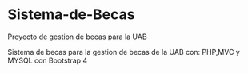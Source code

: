 # Sistema-de-Becas
Proyecto de gestion de becas para la UAB


Sistema de becas para la gestion de becas de la UAB con: PHP,MVC y MYSQL con Bootstrap 4
